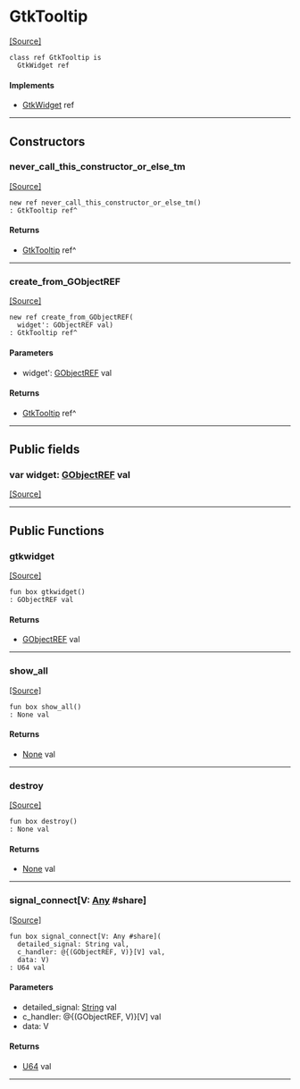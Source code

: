 # GtkTooltip
<span class="source-link">[[Source]](src/gtk3/GtkTooltip.md#L6)</span>
```pony
class ref GtkTooltip is
  GtkWidget ref
```

#### Implements

* [GtkWidget](gtk3-GtkWidget.md) ref

---

## Constructors

### never_call_this_constructor_or_else_tm
<span class="source-link">[[Source]](src/gtk3/GtkTooltip.md#L10)</span>


```pony
new ref never_call_this_constructor_or_else_tm()
: GtkTooltip ref^
```

#### Returns

* [GtkTooltip](gtk3-GtkTooltip.md) ref^

---

### create_from_GObjectREF
<span class="source-link">[[Source]](src/gtk3/GtkTooltip.md#L13)</span>


```pony
new ref create_from_GObjectREF(
  widget': GObjectREF val)
: GtkTooltip ref^
```
#### Parameters

*   widget': [GObjectREF](gtk3-..-gobject-GObjectREF.md) val

#### Returns

* [GtkTooltip](gtk3-GtkTooltip.md) ref^

---

## Public fields

### var widget: [GObjectREF](gtk3-..-gobject-GObjectREF.md) val
<span class="source-link">[[Source]](src/gtk3/GtkTooltip.md#L7)</span>



---

## Public Functions

### gtkwidget
<span class="source-link">[[Source]](src/gtk3/GtkTooltip.md#L9)</span>


```pony
fun box gtkwidget()
: GObjectREF val
```

#### Returns

* [GObjectREF](gtk3-..-gobject-GObjectREF.md) val

---

### show_all
<span class="source-link">[[Source]](src/gtk3/GtkWidget.md#L4)</span>


```pony
fun box show_all()
: None val
```

#### Returns

* [None](builtin-None.md) val

---

### destroy
<span class="source-link">[[Source]](src/gtk3/GtkWidget.md#L7)</span>


```pony
fun box destroy()
: None val
```

#### Returns

* [None](builtin-None.md) val

---

### signal_connect\[V: [Any](builtin-Any.md) #share\]
<span class="source-link">[[Source]](src/gtk3/GtkWidget.md#L10)</span>


```pony
fun box signal_connect[V: Any #share](
  detailed_signal: String val,
  c_handler: @{(GObjectREF, V)}[V] val,
  data: V)
: U64 val
```
#### Parameters

*   detailed_signal: [String](builtin-String.md) val
*   c_handler: @{(GObjectREF, V)}[V] val
*   data: V

#### Returns

* [U64](builtin-U64.md) val

---

